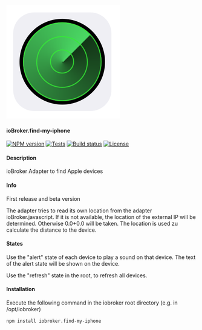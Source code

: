 ![Logo](admin/find-my-iphone.png)

#### ioBroker.find-my-iphone 

[![NPM version](http://img.shields.io/npm/v/iobroker.find-my-iphone.svg)](https://www.npmjs.com/package/iobroker.find-my-iphone)
[![Tests](http://img.shields.io/travis/soef/ioBroker.find-my-iphone/master.svg)](https://travis-ci.org/soef/ioBroker.find-my-iphone)
[![Build status](https://ci.appveyor.com/api/projects/status/9n5s1wgam59b4fv9?svg=true)](https://ci.appveyor.com/project/soef/iobroker-find-my-iphone)
[![License](https://img.shields.io/badge/license-MIT-blue.svg?style=flat)](https://github.com/soef/iobroker.find-my-iphone/blob/master/LICENSE)

#### Description

ioBroker Adapter to find Apple devices


#### Info
First release and beta version

The adapter tries to read its own location from the adapter ioBroker.javascript. If it is not available, the location of the external IP will be determined. Otherwise 0.0+0.0 will be taken. The location is used zu calculate the distance to the device.

#### States
Use the "alert" state of each device to play a sound on that device. The text of the alert state will be shown on the device.

Use the "refresh" state in the root, to refresh all devices.

#### Installation
Execute the following command in the iobroker root directory (e.g. in /opt/iobroker)
```
npm install iobroker.find-my-iphone 
```
<!--
### License
The MIT License (MIT)

Copyright (c) 2016 soef <soef@gmx.net>

Permission is hereby granted, free of charge, to any person obtaining a copy
of this software and associated documentation files (the "Software"), to deal
in the Software without restriction, including without limitation the rights
to use, copy, modify, merge, publish, distribute, sublicense, and/or sell
copies of the Software, and to permit persons to whom the Software is
furnished to do so, subject to the following conditions:

The above copyright notice and this permission notice shall be included in
all copies or substantial portions of the Software.

THE SOFTWARE IS PROVIDED "AS IS", WITHOUT WARRANTY OF ANY KIND, EXPRESS OR
IMPLIED, INCLUDING BUT NOT LIMITED TO THE WARRANTIES OF MERCHANTABILITY,
FITNESS FOR A PARTICULAR PURPOSE AND NONINFRINGEMENT. IN NO EVENT SHALL THE
AUTHORS OR COPYRIGHT HOLDERS BE LIABLE FOR ANY CLAIM, DAMAGES OR OTHER
LIABILITY, WHETHER IN AN ACTION OF CONTRACT, TORT OR OTHERWISE, ARISING FROM,
OUT OF OR IN CONNECTION WITH THE SOFTWARE OR THE USE OR OTHER DEALINGS IN
THE SOFTWARE.
-->